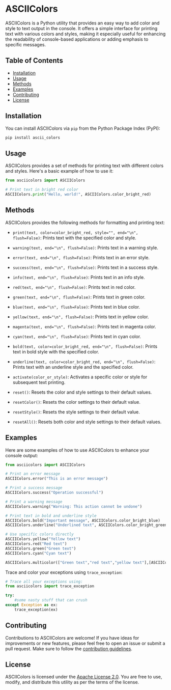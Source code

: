# ASCIIColors

ASCIIColors is a Python utility that provides an easy way to add color and style to text output in the console. It offers a simple interface for printing text with various colors and styles, making it especially useful for enhancing the readability of console-based applications or adding emphasis to specific messages.

## Table of Contents

- [Installation](#installation)
- [Usage](#usage)
- [Methods](#methods)
- [Examples](#examples)
- [Contributing](#contributing)
- [License](#license)

## Installation

You can install ASCIIColors via `pip` from the Python Package Index (PyPI):

```bash
pip install ascii_colors
```

## Usage

ASCIIColors provides a set of methods for printing text with different colors and styles. Here's a basic example of how to use it:

```python
from asciicolors import ASCIIColors

# Print text in bright red color
ASCIIColors.print("Hello, world!", ASCIIColors.color_bright_red)
```

## Methods

ASCIIColors provides the following methods for formatting and printing text:

- `print(text, color=color_bright_red, style="", end="\n", flush=False)`: Prints text with the specified color and style.

- `warning(text, end="\n", flush=False)`: Prints text in a warning style.

- `error(text, end="\n", flush=False)`: Prints text in an error style.

- `success(text, end="\n", flush=False)`: Prints text in a success style.

- `info(text, end="\n", flush=False)`: Prints text in an info style.

- `red(text, end="\n", flush=False)`: Prints text in red color.

- `green(text, end="\n", flush=False)`: Prints text in green color.

- `blue(text, end="\n", flush=False)`: Prints text in blue color.

- `yellow(text, end="\n", flush=False)`: Prints text in yellow color.

- `magenta(text, end="\n", flush=False)`: Prints text in magenta color.

- `cyan(text, end="\n", flush=False)`: Prints text in cyan color.

- `bold(text, color=color_bright_red, end="\n", flush=False)`: Prints text in bold style with the specified color.

- `underline(text, color=color_bright_red, end="\n", flush=False)`: Prints text with an underline style and the specified color.

- `activate(color_or_style)`: Activates a specific color or style for subsequent text printing.

- `reset()`: Resets the color and style settings to their default values.

- `resetColor()`: Resets the color settings to their default value.

- `resetStyle()`: Resets the style settings to their default value.

- `resetAll()`: Resets both color and style settings to their default values.

## Examples

Here are some examples of how to use ASCIIColors to enhance your console output:

```python
from asciicolors import ASCIIColors

# Print an error message
ASCIIColors.error("This is an error message")

# Print a success message
ASCIIColors.success("Operation successful")

# Print a warning message
ASCIIColors.warning("Warning: This action cannot be undone")

# Print text in bold and underline style
ASCIIColors.bold("Important message", ASCIIColors.color_bright_blue)
ASCIIColors.underline("Underlined text", ASCIIColors.color_bright_green)

# Use specific colors directly
ASCIIColors.yellow("Yellow text")
ASCIIColors.red("Red text")
ASCIIColors.green("Green text")
ASCIIColors.cyan("Cyan text")

ASCIIColors.multicolor(["Green text","red text","yellow text"],[ASCIIColors.color_green, ASCIIColors.color_red, ASCIIColors.color_yellow])
```

Trace and color your exceptions using `trace_exception`: 

```python
# Trace all your exceptions using:
from asciicolors import trace_exception

try:
    #some nasty stuff that can crush
except Exception as ex:
    trace_exception(ex)

```


## Contributing

Contributions to ASCIIColors are welcome! If you have ideas for improvements or new features, please feel free to open an issue or submit a pull request. Make sure to follow the [contribution guidelines](CONTRIBUTING.md).

## License

ASCIIColors is licensed under the [Apache License 2.0](LICENSE). You are free to use, modify, and distribute this utility as per the terms of the license.
